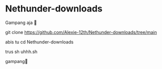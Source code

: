 # Nethunder-downloads
Gampang aja 🗿

git clone https://github.com/Alexie-12th/Nethunder-downloads/tree/main

abis tu cd Nethunder-downloads

trus sh uhhh.sh

gampang🗿
